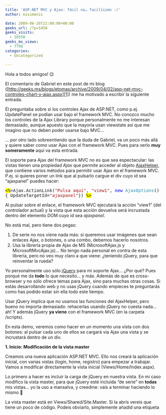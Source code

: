 ```yaml
---
title: 'ASP.NET MVC y Ajax: fácil no… facilísimo :)'
author: eiximenis

date: 2009-06-26T22:09:00+00:00
geeks_url: /?p=1458
geeks_visits:
  - 16550
geeks_ms_views:
  - 7798
categories:
  - Uncategorized

---
```

Hola a todos amigos! 😉

El comentario de Gabriel en este post de mi blog ([http://geeks.ms/blogs/etomas/archive/2009/04/02/asp-net-mvc-controles-chart-y-ajax.aspx][1]) me ha motivado a escribir la siguiente entrada.

&Eacute;l preguntaba sobre si los controles Ajax de ASP.NET, como p.ej. UpdatePanel se podían usar bajo el framework MVC. No conozco mucho los controles de la Ajax Library porque personalmente no me interesan demasiado, aunque apuesto que la mayoría usan viewstate así que me imagino que no deben poder usarse bajo MVC...

... por otro lado sobreentiendo que la duda de Gabriel, va un poco más allá y quiere saber _como_ usar Ajax con el framework MVC. Pues para verlo **muy someramente** aquí va esta entrada.

El soporte para Ajax del framework MVC no es que sea espectacular: las vistas tienen una propiedad _Ajax_ que permite acceder al objeto [AjaxHelper][2], que contiene varios métodos para permitir usar Ajax en el framework MVC. P.ej. si quieres poner un link que al pulsarlo cargue el div cuyo id sea &#8220;ajaxpanel&rdquo; puedes hacer:

<pre class="code"><span style="background: yellow">&lt;%</span><span style="color: blue">=</span>Ajax.ActionLink(<span style="color: #a31515">"Pulsa aquí"</span>, <span style="color: #a31515">"view1"</span>, <span style="color: blue">new </span><span style="color: #2b91af">AjaxOptions</span>() <br />{ UpdateTargetId=<span style="color: #a31515">"ajaxpanel"</span>}) <span style="background: yellow">%&gt;</span></pre>

[][3]

Al pulsar sobre el enlace, el framework MVC ejecutará la acción &ldquo;view1&rdquo; (del controlador actual) y la vista que esta acción devuelva será incrustada dentro del elemento DOM cuyo id sea _ajaxpanel_.

No está mal, pero tiene dos pegas:

  1. De serie no nos viene nada más: si queremos usar imágenes que sean enlaces Ajax, o botones, o una combo, debemos hacerlo nosotros.
  2. Usa la librería propia de Ajax de MS (MicrosoftAjax.js y MicrosoftMvcAjax.js)... No tengo nada personal en contra de esta librería, pero no veo muy claro a que viene: ¿teniendo jQuery, para que reinventar la rueda?

Yo personalmente uso sólo [jQuery][4] para mi soporte Ajax... ¿Por qué? Pues porqué me da **todo** lo que necesito... y más. Además de que es cross-browser y no sólo ofrece temas para Ajax, sino para muchas otras cosas. Si estás desarrollando web y no usas jQuery cuando empieces te preguntarás como has podido estar sin ella todo este tiempo.

Usar jQuery implica que no usamos las funciones del AjaxHelper, pero bueno no importa demasiado: rehacerlas usando jQuery no cuesta nada... ah! Y además jQuery **ya viene** con el framework MVC (en la carpeta /scripts).

En esta demo, veremos como hacer en un momento una vista con dos botones: al pulsar cada uno de ellos se cargará via Ajax una vista y se incrustará dentro de un div.

**1. Inicio: Modificación de la vista master**

Creamos una nueva aplicación ASP.NET MVC. Ello nos creará la aplicación inicial, con varias vistas (login, home, registro) para empezar a trabajar. Vamos a modificar directamente la vista inicial (Views/Home/Index.aspx).

Lo primero a hacer es incluir la carga de jQuery en nuestra vista. En mi caso modifico la vista master, para que jQuery esté incluida &ldquo;de serie&rdquo; en **todas** mis vistas... yo la uso a mansalva, y creedme: vais a terminar haciendo lo mismo 🙂

La vista master está en Views/Shared/Site.Master. Si la abrís vereis que tiene un poco de código. Podeis obviarlo, simplemente añadid una etiqueta <script> dentro del <head>:

<pre class="code"><span style="color: blue">&lt;</span><span style="color: maroon">head </span><span style="color: red">runat</span><span style="color: blue">="server"&gt;
    &lt;</span><span style="color: maroon">title</span><span style="color: blue">&gt;&lt;</span><span style="color: maroon">asp</span><span style="color: blue">:</span><span style="color: maroon">ContentPlaceHolder </span><span style="color: red">ID</span><span style="color: blue">="TitleContent" </span><span style="color: red">runat</span><span style="color: blue">="server" /&gt;<br />    &lt;/</span><span style="color: maroon">title</span><span style="color: blue">&gt;
    &lt;</span><span style="color: maroon">link </span><span style="color: red">href</span><span style="color: blue">="../../Content/Site.css" <br />     </span><span style="color: red">rel</span><span style="color: blue">="stylesheet" </span><span style="color: red">type</span><span style="color: blue">="text/css" /&gt;
    </span><span style="background: yellow">&lt;%</span><span style="color: #006400">-- Incluimos jQuery --</span><span style="background: yellow">%&gt;
</span>    <strong><span style="color: blue">&lt;</span><span style="color: maroon">script </span><span style="color: red">type</span><span style="color: blue">="text/javascript" </span><span style="color: red">src</span><span style="color: blue">="../../Scripts/jquery-1.3.2.js"&gt;<br />    &lt;/</span><span style="color: maroon">script</span><span style="color: blue">&gt;</span></strong><span style="color: blue">
&lt;/</span><span style="color: maroon">head</span><span style="color: blue">&gt;</span></pre>

[][3]

(En este caso incluyo jquery-1.3.2.js que es la versión que viene junto con el framework MVC).

**2. Modificación de la vista inicial**

Como comenté en el punto anterior vamos a trabajar modificando directamente la vista inicial (Views/Home/Index.aspx). Para ello vamos a añadir simplemente dos botones y un <div> vacío que será nuestro contenedor ajax:

<pre class="code"><span style="background: yellow">&lt;%</span><span style="color: blue">@ </span><span style="color: maroon">Page </span><span style="color: red">Language</span><span style="color: blue">="C#" </span><span style="color: red">MasterPageFile</span><span style="color: blue">="~/Views/Shared/Site.Master" <br /></span><span style="color: red">Inherits</span><span style="color: blue">="System.Web.Mvc.ViewPage" </span><span style="background: yellow">%&gt;
</span><span style="color: blue">&lt;</span><span style="color: maroon">asp</span><span style="color: blue">:</span><span style="color: maroon">Content </span><span style="color: red">ID</span><span style="color: blue">="indexTitle" </span><span style="color: red">ContentPlaceHolderID</span><span style="color: blue">="TitleContent" <br /></span><span style="color: red">runat</span><span style="color: blue">="server"&gt;
    </span>Home Page
<span style="color: blue">&lt;/</span><span style="color: maroon">asp</span><span style="color: blue">:</span><span style="color: maroon">Content</span><span style="color: blue">&gt;
&lt;</span><span style="color: maroon">asp</span><span style="color: blue">:</span><span style="color: maroon">Content </span><span style="color: red">ID</span><span style="color: blue">="indexContent" </span><span style="color: red">ContentPlaceHolderID</span><span style="color: blue">="MainContent" </span><span style="color: red">runat</span><span style="color: blue">="server"&gt;
</span><span style="color: blue">    &lt;</span><span style="color: maroon">h2</span><span style="color: blue">&gt;</span>Pulsa los botones para refrescar el div usando ajax<span style="color: blue">&lt;/</span><span style="color: maroon">h2</span><span style="color: blue">&gt;
    &lt;</span><span style="color: maroon">input </span><span style="color: red">type</span><span style="color: blue">="button" </span><span style="color: red">id</span><span style="color: blue">="view1" </span><span style="color: red">value</span><span style="color: blue">="Vista 1" /&gt;
    &lt;</span><span style="color: maroon">input </span><span style="color: red">type</span><span style="color: blue">="button" </span><span style="color: red">id</span><span style="color: blue">="view2"  </span><span style="color: red">value</span><span style="color: blue">="Vista 2"/&gt;
    </span><span style="background: yellow">&lt;%</span><span style="color: #006400">-- Este es el div que vamos a modificar via ajax  --</span><span style="background: yellow">%&gt;
</span>    <span style="color: blue">&lt;</span><span style="color: maroon">div </span><span style="color: red">id</span><span style="color: blue">="ajaxpanel" </span><span style="color: red">style</span><span style="color: blue">="</span><span style="color: red">border-color</span><span style="color: blue">:red; </span><span style="color: red">border-style</span><span style="color: blue">:solid; <br /></span><span style="color: red">border-width</span><span style="color: blue">:thin"&gt;&lt;/</span><span style="color: maroon">div</span><span style="color: blue">&gt;
&lt;/</span><span style="color: maroon">asp</span><span style="color: blue">:</span><span style="color: maroon">Content</span><span style="color: blue">&gt;</span></pre>

[][3]

He puesto un border rojo al div para que vea (sí, reconozco que el diseño no es mi fuerte :p).

**2.1 Crear las llamadas Ajax al pulsar los botones**

Ahora vamos a añadir código javascript para que cuando se pulsen los botones se hagan las llamadas ajax... Si ya estás corriendo a meter un onClick en cada <input> tranquilo: bienvenido al mundo de jQuery 🙂

Este es el código javascript que puedes colocar en tu página (justo **antes** del tag <h2>, _dentro_ del asp:Content _IndexContent_):

<pre class="code"><span style="color: blue">&lt;</span><span style="color: maroon">script </span><span style="color: red">type</span><span style="color: blue">="text/javascript"&gt;
    </span>$(document).ready(<span style="color: blue">function</span>() {
        $(<span style="color: maroon">"#view1"</span>).click(<span style="color: blue">function</span>() {
            $(<span style="color: maroon">"#ajaxpanel"</span>).load(<span style="color: maroon">"</span><span style="background: yellow; color: maroon">&lt;%</span><span style="color: maroon">=Url.Action("</span>View1<span style="color: maroon">") </span><span style="background: yellow; color: maroon">%&gt;</span><span style="color: maroon">"</span>);
        });
        $(<span style="color: maroon">"#view2"</span>).click(<span style="color: blue">function</span>() {
            $(<span style="color: maroon">"#ajaxpanel"</span>).load(<span style="color: maroon">"</span><span style="background: yellow; color: maroon">&lt;%</span><span style="color: maroon">= Url.Action("</span>View2<span style="color: maroon">") </span><span style="background: yellow; color: maroon">%&gt;</span><span style="color: maroon">"</span>);
        });
    });
<span style="color: blue">&lt;/</span><span style="color: maroon">script</span><span style="color: blue">&gt;</span></pre>

[][3]

Vamos a comentar rápidamente este código... aunque es muy simple muestra dos conceptos clave de jQuery: los selectores y la potencia de sus funciones incorporadas.

El $ es el simbolo &ldquo;jQuery&rdquo; por excelencia. $(document) me devuelve un manejador al documento actual. La función ready() espera como parámetro _otra_ función que se ejecutará cuando el documento esté cargado y todos los objetos DOM existan. 

En mi caso le paso a la función ready _una función anónima_ que hace lo que a mi me interesa que se haga cuando el documento esté cargado: crear funciones gestoras de los click de los botones para que se llame via Ajax a otras URLs.

El código $(<span style="color: maroon">&#8220;#view1&#8221;</span>) es un **selector**: los selectores son una de las claves de jQuery, ya que permiten obtener un manejador jQuery a uno **o varios** objetos DOM para realizar tareas con ellos. Aquí estoy usando uno de los más simples, el # que devuelve un manejador al objeto DOM cuyo ID sea la cadena que hay después de #. Así $(&ldquo;#view1&rdquo;) me devuelve un manejador al objeto DOM cuyo id sea &ldquo;view1&rdquo;, que en mi caso es el primer boton.

Una vez tengo un manejador de jQuery puedo hacer barbaridad de cosas con él (que afectarán al objeto (u objetos) DOM a los que apunte dicho manejador). En mi caso llamo a la función **click** que espera como parámetro otra función. La función click lo que hace es ejecutar la función que se pase como parámetro cuando se lance el evento _click_ del elemento DOM subyacente... Y que le paso como parámetro a la función click? Pues _otra_ función anónima con el código a ejecutar cuando se lance el evento. ¿Y qué codigo es este? Pues usar un selector para obtener un manejador al objeto cuyo ID sea &ldquo;ajaxpanel&rdquo; (que es el <div>) y llamar el método load. El método load usa Ajax para cargar la URL especificada y incrustar el resultado _dentro_ del DOM del manejador usado. Es decir, en nuestro caso dentro del div.

Ya casi estamos...

**3. Crear las acciones en el controlador**

En ASP.NET MVC las URLs se mapean a acciones de los controladores, no a archivos físicos .aspx. Si os fijais en el codigo de la vista se ha usado <%= Url.Action(&ldquo;xxx&rdquo;) %> para pasar la URL al método load de jQuery. Esta llamada a URL.Action obtiene la URL de la acción indicada del controlador actual. En mi caso he llamado a las acciones &ldquo;View1&rdquo; y &ldquo;View2&rdquo;.

Dado que estamos en una vista gestionada por el controlador _Home_, debemos crear las acciones en el controlador HomeController. La forma más simple de crear una acción es definir un método **público** en dicho controlador. Así, pues definimos los métodos View1 y View2 en HomeController (que está dentro de la carpeta _Controllers_):

<pre class="code"><span style="color: blue">public </span><span style="color: #2b91af">ActionResult </span>View1()
{
    <span style="color: blue">return </span>PartialView(<span style="color: #a31515">"View1"</span>);
}
<span style="color: blue">public </span><span style="color: #2b91af">ActionResult </span>View2()
{
    <span style="color: blue">return </span>PartialView(<span style="color: #a31515">"View2"</span>);
}</pre>

[][3]

En este caso las dos acciones son bastante tontas: el controlador no hace nada salvo retornar dos vistas, llamadas _View1_ y _View2_. El método _PartialView_ se usa cuando lo que se va a devolver es una _vista parcial_, esto es una vista que no es un HTML completo sino una parte.

Solo nos queda una pequeña cosa... crear las dos vistas!

**4. Crear las dos vistas parciales**

Vamos a crear las dos vistas que necesitamos. Dado que estamos creando vistas del controlador _Home_, debemos crearlas dentro de _Views/Home_. Para ello hacemos click con el botón derecho en la carpeta _Home_ en el Solution Explorer y seleccionamos la opción Add->View. Esto nos despliega el cuadro de nueva vista de ASP.NET MVC.

[<img height="244" width="229" src="/cfs-file.ashx/__key/CommunityServer.Blogs.Components.WeblogFiles/etomas/image_5F00_thumb_5F00_5CD55DE6.png" alt="image" border="0" title="image" style="border-bottom: 0px; border-left: 0px; display: inline; border-top: 0px; border-right: 0px" />][5] 

Damos nombre a la vista (View1) y **marcamos la checkbox** de &ldquo;Create a partial view&rdquo;. Con ello nos va a crear un archivo .ascx, en lugar de un .aspx (que sería una página completa).

Yo he añadido el siguiente código a mi vista View1:

<pre class="code"><span style="background: yellow">&lt;%</span><span style="color: blue">@ </span><span style="color: maroon">Control </span><span style="color: red">Language</span><span style="color: blue">="C#" </span><span style="color: red">Inherits</span><span style="color: blue">="System.Web.Mvc.ViewUserControl" </span><span style="background: yellow">%&gt;
</span><span style="color: blue">&lt;</span><span style="color: maroon">h1</span><span style="color: blue">&gt;</span>Esta es la vista1<span style="color: blue">&lt;/</span><span style="color: maroon">h1</span><span style="color: blue">&gt;</span></pre>

[][3]

Ya veis... poca cosa, no?

Repetid el proceso para crear la View2 y... **ya habeis terminado**.

Ejecutad el proyecto y os aparecerá la página principal, con los dos botones. Pulsad uno u otro y observad como el div se rellena via Ajax con el código de cada vista.

En la última imagen os dejo una captura con el firebug donde se ve la última petición ajax:

[<img height="100" width="244" src="/cfs-file.ashx/__key/CommunityServer.Blogs.Components.WeblogFiles/etomas/image_5F00_thumb_5F00_007E5FB4.png" alt="image" border="0" title="image" style="border-bottom: 0px; border-left: 0px; display: inline; border-top: 0px; border-right: 0px" />][6] 

Esto ha sido una **muy breve** introducción... pero espero que os haya servido para que os entre el gusanillo de ASP.NET MVC!!! 😉

Saludos!

 [1]: /blogs/etomas/archive/2009/04/02/asp-net-mvc-controles-chart-y-ajax.aspx "http://geeks.ms/blogs/etomas/archive/2009/04/02/asp-net-mvc-controles-chart-y-ajax.aspx"
 [2]: http://msdn.microsoft.com/en-us/library/system.web.mvc.ajaxhelper.aspx
 [3]: http://11011.net/software/vspaste
 [4]: http://jquery.com/
 [5]: /cfs-file.ashx/__key/CommunityServer.Blogs.Components.WeblogFiles/etomas/image_5F00_32B5D5CB.png
 [6]: /cfs-file.ashx/__key/CommunityServer.Blogs.Components.WeblogFiles/etomas/image_5F00_011A4269.png